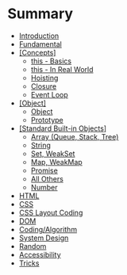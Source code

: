 # Summary

* [Introduction](README.md)
* [Fundamental](basics.md)
* [\[Concepts\]](concepts.md)
    * [this - Basics](this.md)
    * [this - In Real World](this---in-real-word.md)
    * [Hoisting](hoisting.md)
    * [Closure](closue.md)
    * [Event Loop](event-loop.md)
* [\[Object\]](object.md)
    * [Object](object.md)
    * [Prototype](prototype.md)
* [\[Standard Built-in Objects\]](standard-built-in-objects.md)
    * [Array \(Queue, Stack, Tree\)](array.md)
    * [String](string.md)
    * [Set, WeakSet](set.md)
    * [Map, WeakMap](map--set.md)
    * [Promise](promise.md)
    * [All Others](write-your-own.md)
    * [Number](number.md)
* [HTML](html.md)
* [CSS](css.md)
* [CSS Layout Coding](css-layout-coding.md)
* [DOM](dom-api.md)
* [Coding\/Algorithm](javascript-coding.md)
* [System Design](system-design.md)
* [Random](random.md)
* [Accessibility](accessibility.md)
* [Tricks](tricks-to-show-off.md)

